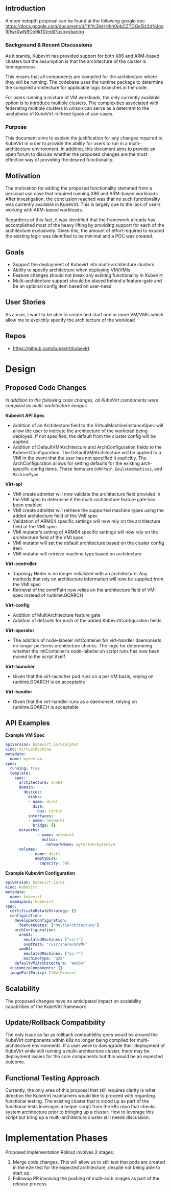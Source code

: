 ## Introduction

A more indepth proposal can be found at the following google doc https://docs.google.com/document/d/1KYc3lsHHhri0gbCZTOGe5lz2dNJogRRwrXwN9Do9kT0/edit?usp=sharing

### Background & Recent Discussions
As it stands, Kubevirt has provided support for both X86 and ARM-based clusters but the assumption is that the architecture of the cluster is homogeneous. 

This means that all components are compiled for the architecture where they will be running. The codebase uses the runtime package to determine the compiled architecture for applicable logic branches in the code. 

For users running a mixture of VM workloads, the only currently available option is to introduce multiple clusters. The complexities associated with federating multiple clusters in unison can serve as a deterrent to the usefulness of KubeVirt in these types of use cases.

### Purpose 
This document aims to explain the justification for any changes required to KubeVirt in order to provide the ability for users to run in a multi-architecture environment.  In addition, this document aims to provide an open forum to discuss whether the proposed changes are the most effective way of providing the desired functionality.

## Motivation

The motivation for adding the proposed functionality stemmed from a personal use case that required running X86 and ARM-based workloads. After investigation, the conclusion reached was that no such functionality was currently available in KubeVirt. This is largely due to the lack of users working with ARM-based workloads. 

Regardless of this fact, it was identified that the framework already has accomplished most of the heavy lifting by providing support for each of the architecture exclusively. Given this, the amount of effort required to expand the existing logic was identified to be minimal and a POC was created. 

## Goals

- Support the deployment of Kubevirt into multi-architecture clusters
- Ability to specify architecture when deploying VM/VMIs 
- Feature changes should not break any existing functionality in KubeVirt
- Multi-architecture support should be placed behind a feature-gate and be an optional config item based on user-need

## User Stories

As a user, I want to be able to create and start one or more VM/VMIs which allow me to explicitly specify the architecture of the workload

## Repos
 - https://github.com/kubevirt/kubevirt

# Design

## Proposed Code Changes

*In addition to the following code changes, all KubeVirt components were compiled as multi-architecture images*

**Kubevirt API Spec**

- Addition of an Architecture field to the VirtualMachineInstanceSpec will allow the user to indicate the architecture of the workload being deployed. If not specified, the default from the cluster config will be applied.
- Addition of DefaultVMIArchitecture and ArchConfiguration fields to the KubevirtConfiguration. The DefaultVMIArchitecture will be applied to a VMI in the event that the user has not specified it explicitly. The ArchConfiguration allows for setting defaults for the existing arch-specific config items. These items are `OVMFPath`, `EmulatedMachines`, and `MachineType`

**Virt-api**

- VMI create admitter will now validate the architecture field provided in the VMI spec to determine if the multi-architecture feature gate has been enabled
- VMI create admitter will retrieve the supported machine types using the added architecture field of the VMI spec
- Validation of ARM64 specific settings will now rely on the architecture field of the VMI spec
- VMI mutator’s setting of ARM64 specific settings will now rely on the architecture field of the VMI spec
- VMI mutator will set the default architecture based on the cluster config item
- VMI mutator will retrieve machine type based on architecture

**Virt-controller**

- Topology Hinter is no longer initialized with an architecture. Any methods that rely on architecture information will now be supplied from the VMI spec
- Retrieval of the ovmfPath now relies on the architecture field of VMI spec instead of runtime.GOARCH

**Virt-config**

- Addition of MultiArchitecture feature gate 
- Addition of defaults for each of the added KubevirtConfiguration fields
 
**Virt-operator**

- The addition of node-labeler initContainer for virt-handler daemonsets no longer performs architecture checks. The logic for determining whether the initContainer’s node-labeller.sh script runs has now been moved to the script itself.

**Virt-launcher**

- Given that the virt-launcher pod runs on a per VM basis, relying on runtime.GOARCH is an acceptable

**Virt-handler**

- Given that the virt-handler runs as a daemonset, relying on runtime.GOARCH is acceptable


## API Examples

**Example VM Spec**

```yaml
apiVersion: kubevirt.io/v1alpha3
kind: VirtualMachine
metadata:
  name: mytestvm
spec:
  running: true
  template:
    spec:
      architecture: arm64
      domain:
        devices:
          disks:
          - name: disk1
            disk:
              bus: virtio
          interfaces:
          - name: network1
            bridge: {}
      networks:
              - name: network1
                multus:
                  networkName: mytestvm/mytestvm
      volumes:
           - name: disk1
             emptyDisk:
               capacity: 50G
```

**Example Kubevirt Configuration**

```yaml	
apiVersion: kubevirt.io/v1
kind: KubeVirt
metadata:
  name: kubevirt
  namespace: kubevirt
spec:
  certificateRotateStrategy: {}
  configuration:
    developerConfiguration:
      featureGates: ["MultiArchitecture"]
    archConfiguration:
      arm64:
        emulatedMachines: ["virt"]
        ovmfPath: "/usr/share/AAVMF"
      amd64:
        emulatedMachines: ["pc-*"]
        machineType: "q35"
    defaultVMIArchitecture: "amd64"
  customizeComponents: {}
  imagePullPolicy: IfNotPresent
```

## Scalability

The proposed changes have no anticipated impact on scalability capabilities of the KubeVirt framework


## Update/Rollback Compatibility

The only issue as far as rollback compatibility goes would be around the KubeVirt components within k8s no longer being compiled for multi-architecture environments. If a user were to downgrade their deployment of KubeVirt while still running a multi-architecture cluster, there may be deployment issues for the core components but this would be an expected outcome. 

## Functional Testing Approach

Currently, the only area of this proposal that still requires clarity is what direction the KubeVirt maintainers would like to proceed with regarding functional testing. The existing cluster that is stood up as part of the functional tests leverages a helper script from the k8s repo that checks system architecture prior to bringing up a cluster. How to leverage this script but bring up a multi-architecture cluster still needs discussion.

# Implementation Phases

Proposed Implementation Rollout involves 2 stages:

1. Merge code changes. This will allow us to still test that pods are created in the e2e test for the expected architecture, despite not being able to start up.
2. Followup PR involving the pushing of multi-arch images as part of the release process